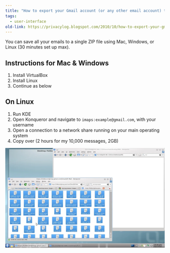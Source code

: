 ```yaml
---
title: "How to export your Gmail account (or any other email account) to a ZIP file"
tags:
  - user-interface
old-link: https://privacylog.blogspot.com/2010/10/how-to-export-your-gmail-account-or-any.html
---
```


You can save all your emails to a single ZIP file using Mac, Windows, or Linux (30 minutes set up max).

## Instructions for Mac & Windows

1. Install VirtualBox
2. Install Linux
3. Continue as below

## On Linux

1. Run KDE
2. Open Konqueror and navigate to `imaps:example@gmail.com`, with your username
3. Open a connection to a network share running on your main operating system
4. Copy over (2 hours for my 10,000 messages, 2GB)

![Konqueror email screenshot](/assets/images/2010-10-18-how-to-export-your-gmail-account-or-any.webp)
